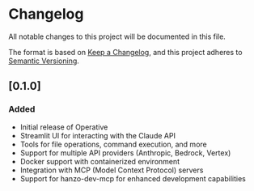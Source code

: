# Changelog

All notable changes to this project will be documented in this file.

The format is based on [Keep a Changelog](https://keepachangelog.com/en/1.0.0/),
and this project adheres to [Semantic Versioning](https://semver.org/spec/v2.0.0.html).

## [0.1.0]

### Added
- Initial release of Operative
- Streamlit UI for interacting with the Claude API
- Tools for file operations, command execution, and more
- Support for multiple API providers (Anthropic, Bedrock, Vertex)
- Docker support with containerized environment
- Integration with MCP (Model Context Protocol) servers
- Support for hanzo-dev-mcp for enhanced development capabilities
